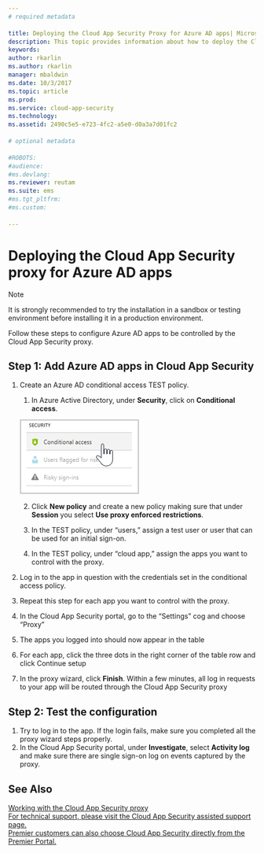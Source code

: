 ```yaml
---
# required metadata

title: Deploying the Cloud App Security Proxy for Azure AD apps| Microsoft Docs
description: This topic provides information about how to deploy the Cloud App Security Proxy for Azure AD apps.
keywords:
author: rkarlin
ms.author: rkarlin
manager: mbaldwin
ms.date: 10/3/2017
ms.topic: article
ms.prod:
ms.service: cloud-app-security
ms.technology:
ms.assetid: 2490c5e5-e723-4fc2-a5e0-d0a3a7d01fc2

# optional metadata

#ROBOTS:
#audience:
#ms.devlang:
ms.reviewer: reutam
ms.suite: ems
#ms.tgt_pltfrm:
#ms.custom:

---
```



# Deploying the Cloud App Security proxy for Azure AD apps

> [!NOTE]
> It is strongly recommended to try the installation in a sandbox or testing environment before installing it in a production environment.

Follow these steps to configure Azure AD apps to be controlled by the Cloud App Security proxy.

## Step 1: Add Azure AD apps in Cloud App Security  

1. Create an Azure AD conditional access TEST policy.

    1. In Azure Active Directory, under **Security**, click on **Conditional access**.

     ![Azure AD conditional access](./media/conditional-access.png)

    2. Click **New policy** and create a new policy making sure that under **Session** you select **Use proxy enforced restrictions**.

    3. In the TEST policy, under “users,” assign a test user or user that can be used for an initial sign-on.
    
    4. In the TEST policy, under “cloud app,” assign the apps you want to control with the proxy. 

2. Log in to the app in question with the credentials set in the conditional access policy.  

3. Repeat this step for each app you want to control with the proxy.

4. In the Cloud App Security portal, go to the “Settings” cog and choose “Proxy”  

5. The apps you logged into should now appear in the table 

6. For each app, click the three dots in the right corner of the table row and click Continue setup 

7. In the proxy wizard, click **Finish**. Within a few minutes, all log in requests to your app will be routed through the Cloud App Security proxy 

## Step 2: Test the configuration 

1. Try to log in to the app. If the login fails, make sure you completed all the proxy wizard steps properly. 
2. In the Cloud App Security portal, under **Investigate**, select **Activity log** and make sure there are single sign-on log on events captured by the proxy. 



## See Also  
[Working with the Cloud App Security proxy](proxy-intro.md)   
[For technical support, please visit the Cloud App Security assisted support page.](http://support.microsoft.com/oas/default.aspx?prid=16031)   
[Premier customers can also choose Cloud App Security directly from the Premier Portal.](https://premier.microsoft.com/)  
  